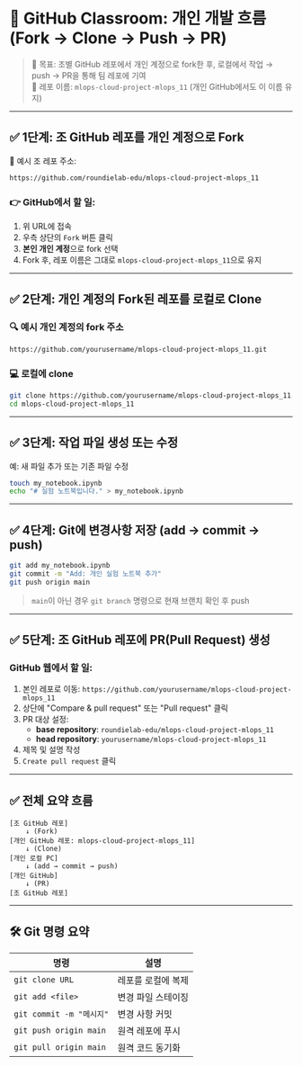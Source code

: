 
# 🧭 GitHub Classroom: 개인 개발 흐름 (Fork → Clone → Push → PR)

> 🎯 목표: 조별 GitHub 레포에서 개인 계정으로 fork한 후, 로컬에서 작업 → push → PR을 통해 팀 레포에 기여  
> 📝 레포 이름: `mlops-cloud-project-mlops_11` (개인 GitHub에서도 이 이름 유지)

---

## ✅ 1단계: 조 GitHub 레포를 개인 계정으로 Fork

🔗 예시 조 레포 주소:
```
https://github.com/roundielab-edu/mlops-cloud-project-mlops_11
```

### 👉 GitHub에서 할 일:
1. 위 URL에 접속
2. 우측 상단의 `Fork` 버튼 클릭
3. **본인 개인 계정**으로 fork 선택
4. Fork 후, 레포 이름은 그대로 `mlops-cloud-project-mlops_11`으로 유지

---

## ✅ 2단계: 개인 계정의 Fork된 레포를 로컬로 Clone

### 🔍 예시 개인 계정의 fork 주소
```
https://github.com/yourusername/mlops-cloud-project-mlops_11.git
```

### 💻 로컬에 clone
```bash
git clone https://github.com/yourusername/mlops-cloud-project-mlops_11.git
cd mlops-cloud-project-mlops_11
```

---

## ✅ 3단계: 작업 파일 생성 또는 수정

예: 새 파일 추가 또는 기존 파일 수정
```bash
touch my_notebook.ipynb
echo "# 실험 노트북입니다." > my_notebook.ipynb
```

---

## ✅ 4단계: Git에 변경사항 저장 (add → commit → push)

```bash
git add my_notebook.ipynb
git commit -m "Add: 개인 실험 노트북 추가"
git push origin main
```

> `main`이 아닌 경우 `git branch` 명령으로 현재 브랜치 확인 후 push

---

## ✅ 5단계: 조 GitHub 레포에 PR(Pull Request) 생성

### GitHub 웹에서 할 일:
1. 본인 레포로 이동: `https://github.com/yourusername/mlops-cloud-project-mlops_11`
2. 상단에 "Compare & pull request" 또는 "Pull request" 클릭
3. PR 대상 설정:
   - **base repository**: `roundielab-edu/mlops-cloud-project-mlops_11`
   - **head repository**: `yourusername/mlops-cloud-project-mlops_11`
4. 제목 및 설명 작성
5. `Create pull request` 클릭

---

## ✅ 전체 요약 흐름

```
[조 GitHub 레포]
    ↓ (Fork)
[개인 GitHub 레포: mlops-cloud-project-mlops_11]
    ↓ (Clone)
[개인 로컬 PC]
    ↓ (add → commit → push)
[개인 GitHub]
    ↓ (PR)
[조 GitHub 레포]
```

---

## 🛠 Git 명령 요약

| 명령 | 설명 |
|------|------|
| `git clone URL` | 레포를 로컬에 복제 |
| `git add <file>` | 변경 파일 스테이징 |
| `git commit -m "메시지"` | 변경 사항 커밋 |
| `git push origin main` | 원격 레포에 푸시 |
| `git pull origin main` | 원격 코드 동기화 |

